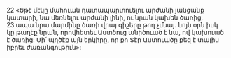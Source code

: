 22 «Եթէ մէկը մահուան դատապարտուելու արժանի յանցանք կատարի, նա մեռնելու արժանի լինի, ու նրան կախեն ծառից, 23 ապա նրա մարմինը ծառի վրայ գիշերը թող չմնայ. նոյն օրն իսկ կը թաղէք նրան, որովհետեւ Աստծուց անիծուած է նա, ով կախուած է ծառից: Մի՛ պղծէք այն երկիրը, որ քո Տէր Աստուածը քեզ է տալիս իբրեւ ժառանգութիւն»:
